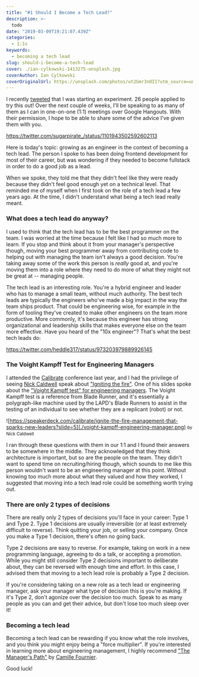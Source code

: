 ```yaml
---
title: "#1 Should I Become a Tech Lead?"
description: >-
  todo
date: "2019-03-09T19:21:07.439Z"
categories:
  - 1:1s
keywords:
  - becoming a tech lead
slug: should-i-become-a-tech-lead
cover: ./ian-cylkowski-1413275-unsplash.jpg
coverAuthor: Ian Cylkowski
coverOriginalUrl: https://unsplash.com/photos/ut2Gmr3nOII?utm_source=unsplash&utm_medium=referral&utm_content=creditCopyText
---
```


I recently [tweeted](https://twitter.com/sugarpirate_/status/1101943502592602113) that I was starting an experiment. 26 people applied to try this out! Over the next couple of weeks, I'll be speaking to as many of them as I can in one-on-one (1:1) meetings over Google Hangouts. With their permission, I hope to be able to share some of the advice I've given them with you.

https://twitter.com/sugarpirate_/status/1101943502592602113

Here is today's topic: growing as an engineer in the context of becoming a tech lead. The person I spoke to has been doing frontend development for most of their career, but was wondering if they needed to become fullstack in order to do a good job as a lead.

When we spoke, they told me that they didn't feel like they were ready because they didn't feel good enough yet on a technical level. That reminded me of myself when I first took on the role of a tech lead a few years ago. At the time, I didn't understand what being a tech lead really meant.

### What does a tech lead do anyway?

I used to think that the tech lead has to be the best programmer on the team. I was worried at the time because I felt like I had so much more to learn. If you stop and think about it from your manager's perspective though, moving your best programmer away from contributing code to helping out with managing the team isn't always a good decision. You're taking away some of the work this person is *really* good at, and you're moving them into a role where they need to do more of what they might not be great at -- managing people.

The tech lead is an interesting role. You're a hybrid engineer and leader who has to manage a small team, without much authority. The best tech leads are typically the engineers who've made a big impact in the way the team ships product. That could be engineering wise, for example in the form of tooling they've created to make other engineers on the team more productive. More commonly, it's because this engineer has strong organizational and leadership skills that makes everyone else on the team more effective. Have you heard of the "10x engineer"? That's what the best tech leads do:

https://twitter.com/heddle317/status/973203979889926145

### The Voight Kampff Test for Engineering Managers

I attended the [Calibrate](https://www.calibratesf.com/) conference last year, and I had the privilege of seeing [Nick Caldwell](https://twitter.com/nickcald) speak about ["Igniting the fire"](https://www.youtube.com/watch?v=URynuPW8fPg&list=PL8iMj9kx_ykSqcV7ro9VJDvE6FsQSMg2N). One of his slides spoke about the ["Voight Kampff test" for engineering managers](https://speakerdeck.com/calibrate/ignite-the-fire-management-that-sparks-new-leaders?slide=5). The Voight Kampff test is a reference from Blade Runner, and it's essentially a polygraph-like machine used by the LAPD's Blade Runners to assist in the testing of an individual to see whether they are a replicant (robot) or not.

![https://speakerdeck.com/calibrate/ignite-the-fire-management-that-sparks-new-leaders?slide=5](./voight-kampff-engineering-manager.png)
<small>by Nick Caldwell</small>

I ran through these questions with them in our 1:1 and I found their answers to be somewhere in the middle. They acknowledged that they think architecture is important, but so are the people on the team. They didn't want to spend time on recruiting/hiring though, which sounds to me like this person wouldn't want to be an engineering manager at this point. Without knowing too much more about what they valued and how they worked, I suggested that moving into a tech lead role could be something worth trying out.

### There are only 2 types of decisions

There are really only 2 types of decisions you'll face in your career: Type 1 and Type 2. Type 1 decisions are usually irreversible (or at least extremely difficult to reverse). Think quitting your job, or selling your company. Once you make a Type 1 decision, there's often no going back.

Type 2 decisions are easy to reverse. For example, taking on work in a new programming language, agreeing to do a talk, or accepting a promotion. While you might still consider Type 2 decisions important to deliberate about, they can be reversed with enough time and effort. In this case, I advised them that moving to a tech lead role is probably a Type 2 decision.

If you're considering taking on a new role as a tech lead or engineering manager, ask your manager what type of decision this is you're making. If it's Type 2, don't agonize over the decision too much. Speak to as many people as you can and get their advice, but don't lose too much sleep over it!

### Becoming a tech lead

Becoming a tech lead can be rewarding if you know what the role involves, and you think you might enjoy being a "force multiplier". If you're interested in learning more about engineering management, I highly recommend ["The Manager's Path"](https://smile.amazon.com/Managers-Path-Leaders-Navigating-Growth-ebook/dp/B06XP3GJ7F) by [Camille Fournier](https://twitter.com/skamille).

Good luck!
